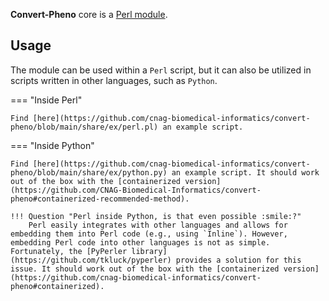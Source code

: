 **Convert-Pheno** core is a [Perl module](https://metacpan.org/search?size=20&q=Convert%3A%3APheno). 

## Usage

The module can be used within a `Perl` script, but it can also be utilized in scripts written in other languages, such as `Python`. 

=== "Inside Perl"

    Find [here](https://github.com/cnag-biomedical-informatics/convert-pheno/blob/main/share/ex/perl.pl) an example script.

=== "Inside Python"

    Find [here](https://github.com/cnag-biomedical-informatics/convert-pheno/blob/main/share/ex/python.py) an example script. It should work out of the box with the [containerized version](https://github.com/CNAG-Biomedical-Informatics/convert-pheno#containerized-recommended-method).

    !!! Question "Perl inside Python, is that even possible :smile:?"
        Perl easily integrates with other languages and allows for embedding them into Perl code (e.g., using `Inline`). However, embedding Perl code into other languages is not as simple. Fortunately, the [PyPerler library](https://github.com/tkluck/pyperler) provides a solution for this issue. It should work out of the box with the [containerized version](https://github.com/cnag-biomedical-informatics/convert-pheno#containerized).
